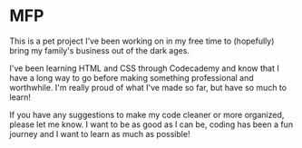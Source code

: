 # MFP

This is a pet project I've been working on in my free time to (hopefully) bring my family's business out of the dark ages.

I've been learning HTML and CSS through Codecademy and know that I have a long way to go before making something professional and worthwhile.
I'm really proud of what I've made so far, but have so much to learn!

If you have any suggestions to make my code cleaner or more organized, please let me know. I want to be as good as I can be, coding has been a fun journey and I want to learn as much as possible!

